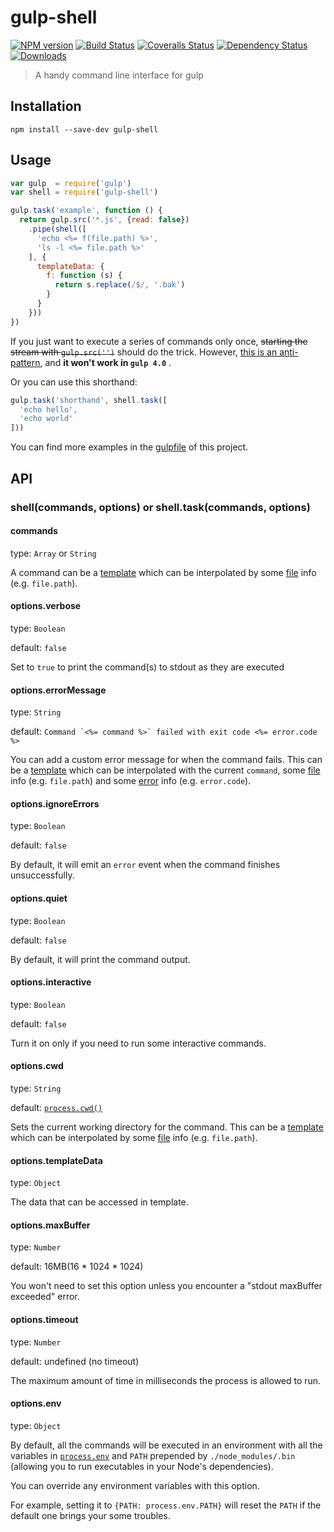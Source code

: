 # gulp-shell

[![NPM version][npm-image]][npm-url]
[![Build Status][travis-image]][travis-url]
[![Coveralls Status][coveralls-image]][coveralls-url]
[![Dependency Status][david-dm-image]][david-dm-url]
[![Downloads][downloads-image]][npm-url]

[npm-url]:         https://npmjs.org/package/gulp-shell
[npm-image]:       https://img.shields.io/npm/v/gulp-shell.svg
[travis-url]:      https://travis-ci.org/sun-zheng-an/gulp-shell
[travis-image]:    https://img.shields.io/travis/sun-zheng-an/gulp-shell/master.svg
[coveralls-url]:   https://coveralls.io/r/sun-zheng-an/gulp-shell
[coveralls-image]: https://img.shields.io/coveralls/sun-zheng-an/gulp-shell/master.svg
[david-dm-url]:    https://david-dm.org/sun-zheng-an/gulp-shell
[david-dm-image]:  https://img.shields.io/david/sun-zheng-an/gulp-shell.svg
[downloads-image]: https://img.shields.io/npm/dm/gulp-shell.svg

> A handy command line interface for gulp

## Installation

```shell
npm install --save-dev gulp-shell
```

## Usage

```js
var gulp  = require('gulp')
var shell = require('gulp-shell')

gulp.task('example', function () {
  return gulp.src('*.js', {read: false})
    .pipe(shell([
      'echo <%= f(file.path) %>',
      'ls -l <%= file.path %>'
    ], {
      templateData: {
        f: function (s) {
          return s.replace(/$/, '.bak')
        }
      }
    }))
})
```

If you just want to execute a series of commands only once, ~~starting the stream with `gulp.src('')`~~ should do the trick. However, [this is an anti-pattern](https://github.com/sun-zheng-an/gulp-shell/issues/55), and **it won't work in `gulp 4.0`** .

Or you can use this shorthand:

```js
gulp.task('shorthand', shell.task([
  'echo hello',
  'echo world'
]))
```

You can find more examples in the [gulpfile][] of this project.

[gulpfile]: https://github.com/sun-zheng-an/gulp-shell/blob/master/gulpfile.js

## API

### shell(commands, options) or shell.task(commands, options)

#### commands

type: `Array` or `String`

A command can be a [template][] which can be interpolated by some [file][] info (e.g. `file.path`).

[template]: http://lodash.com/docs#template
[file]:     https://github.com/wearefractal/vinyl

#### options.verbose

type: `Boolean`

default: `false`

Set to `true` to print the command(s) to stdout as they are executed

#### options.errorMessage

type: `String`

default: ``Command `<%= command %>` failed with exit code <%= error.code %>``

You can add a custom error message for when the command fails.
This can be a [template][] which can be interpolated with the current `command`, some [file][] info (e.g. `file.path`) and some [error][] info (e.g. `error.code`).

[error]: http://nodejs.org/api/child_process.html#child_process_child_process_exec_command_options_callback

#### options.ignoreErrors

type: `Boolean`

default: `false`

By default, it will emit an `error` event when the command finishes unsuccessfully.

#### options.quiet

type: `Boolean`

default: `false`

By default, it will print the command output.

#### options.interactive

type: `Boolean`

default: `false`

Turn it on only if you need to run some interactive commands.

#### options.cwd

type: `String`

default: [`process.cwd()`](http://nodejs.org/api/process.html#process_process_cwd)

Sets the current working directory for the command. This can be a [template][] which can be interpolated by some [file][] info (e.g. `file.path`).

[template]: http://lodash.com/docs#template

#### options.templateData

type: `Object`

The data that can be accessed in template.

#### options.maxBuffer

type: `Number`

default: 16MB(16 * 1024 * 1024)

You won't need to set this option unless you encounter a "stdout maxBuffer exceeded" error.

#### options.timeout

type: `Number`

default: undefined (no timeout)

The maximum amount of time in milliseconds the process is allowed to run.

#### options.env

type: `Object`

By default, all the commands will be executed in an environment with all the variables in [`process.env`](http://nodejs.org/api/process.html#process_process_env) and `PATH` prepended by `./node_modules/.bin` (allowing you to run executables in your Node's dependencies).

You can override any environment variables with this option.

For example, setting it to `{PATH: process.env.PATH}` will reset the `PATH` if the default one brings your some troubles.
